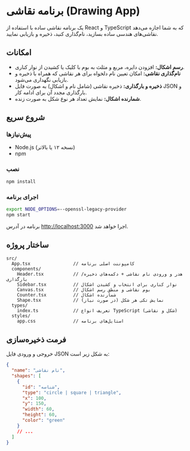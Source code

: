 # برنامه نقاشی (Drawing App)

یک برنامه نقاشی ساده با استفاده از React و TypeScript که به شما اجازه می‌دهد نقاشی‌های هندسی ساده بسازید، نام‌گذاری کنید، ذخیره و بازیابی نمایید.

## امکانات

- **رسم اشکال:** افزودن دایره، مربع و مثلث به بوم با کلیک یا کشیدن از نوار کناری.
- **نام‌گذاری نقاشی:** امکان تعیین نام دلخواه برای هر نقاشی که همراه با ذخیره و بازیابی نگهداری می‌شود.
- **ذخیره و بارگذاری:** ذخیره نقاشی (شامل نام و اشکال) به صورت فایل JSON و بارگذاری مجدد آن برای ادامه کار.
- **شمارنده اشکال:** نمایش تعداد هر نوع شکل به صورت زنده.

## شروع سریع

### پیش‌نیازها

- Node.js (نسخه ۱۲ یا بالاتر)
- npm

### نصب

```bash
npm install
```

### اجرای برنامه

```bash
export NODE_OPTIONS=--openssl-legacy-provider
npm start
```

برنامه در آدرس [http://localhost:3000](http://localhost:3000) اجرا خواهد شد.

## ساختار پروژه

```
src/
  App.tsx                // کامپوننت اصلی برنامه
  components/
    Header.tsx           // هدر و ورودی نام نقاشی + دکمه‌های ذخیره/بارگذاری
    Sidebar.tsx          // نوار کناری برای انتخاب و کشیدن اشکال
    Canvas.tsx           // بوم نقاشی و منطق رسم اشکال
    Counter.tsx          // شمارنده اشکال
    Shape.tsx            // نمایش تکی هر شکل (در صورت نیاز)
  types/
    index.ts             // تعریف انواع TypeScript (شکل و نقاشی)
  styles/
    app.css              // استایل‌های برنامه
```

## فرمت ذخیره‌سازی

خروجی و ورودی فایل JSON به شکل زیر است:

```json
{
  "name": "نام نقاشی",
  "shapes": [
    {
      "id": "شناسه",
      "type": "circle | square | triangle",
      "x": 100,
      "y": 150,
      "width": 60,
      "height": 60,
      "color": "green"
    }
    // ...
  ]
}
```
